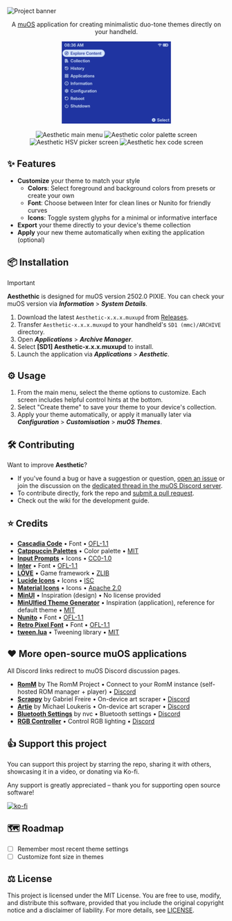 <picture>
  <source media="(prefers-color-scheme: dark)" srcset=".github/banner_dark.webp">
  <source media="(prefers-color-scheme: light)" srcset=".github/banner_light.webp">
  <img alt="Project banner" src=".github/banner_light.webp">
</picture>

<div align="center">
  <p>
    A <a href="https://muos.dev">muOS</a> application for creating minimalistic duo-tone themes directly on your handheld.
  </p>
  <p>
    <img src="/.github/preview_animated.webp" width="50%" height="50%" alt="Preview of Aesthetic">
  </p>
  <p>
    <img src="/.github/screenshot_menu_main.png" width="30%" alt="Aesthetic main menu">
    <img src="/.github/screenshot_menu_palette.png" width="30%" alt="Aesthetic color palette screen">
    <img src="/.github/screenshot_menu_picker.png" width="30%" alt="Aesthetic HSV picker screen">
    <img src="/.github/screenshot_menu_hex.png" width="30%" alt="Aesthetic hex code screen">
  </p>
</div>

## ✨ Features

- **Customize** your theme to match your style
  - **Colors**: Select foreground and background colors from presets or create your own
  - **Font**: Choose between Inter for clean lines or Nunito for friendly curves
  - **Icons**: Toggle system glyphs for a minimal or informative interface
- **Export** your theme directly to your device's theme collection
- **Apply** your new theme automatically when exiting the application (optional)

## 📦 Installation

> [!IMPORTANT]
> **Aesthethic** is designed for muOS version 2502.0 PIXIE. You can check your muOS version via **_Information_** > **_System Details_**.

1. Download the latest `Aesthetic-x.x.x.muxupd` from [Releases](https://github.com/joneavila/aesthetic/releases).
2. Transfer `Aesthetic-x.x.x.muxupd` to your handheld's `SD1 (mmc)/ARCHIVE` directory.
3. Open **_Applications_** > **_Archive Manager_**.
4. Select **[SD1] Aesthetic-x.x.x.muxupd** to install.
5. Launch the application via **_Applications_** > **_Aesthetic_**.

## ⚙️ Usage

1. From the main menu, select the theme options to customize. Each screen includes helpful control hints at the bottom.
2. Select "Create theme" to save your theme to your device's collection.
3. Apply your theme automatically, or apply it manually later via **_Configuration_** > **_Customisation_** > **_muOS Themes_**.

## 🛠️ Contributing

Want to improve **Aesthetic**?

- If you've found a bug or have a suggestion or question, [open an issue](https://github.com/joneavila/aesthetic/issues/new) or join the discussion on the [dedicated thread in the muOS Discord server](https://discord.com/channels/1152022492001603615/1346862844402208791).
- To contribute directly, fork the repo and [submit a pull request](https://github.com/joneavila/aesthetic/compare).
- Check out the wiki for the development guide.

## ⭐ Credits

- [**Cascadia Code**](https://github.com/microsoft/cascadia-code/) • Font • [OFL-1.1](src/assets/fonts/cascadia_code/LICENSE)
- [**Catppuccin Palettes**](https://github.com/catppuccin/palette) • Color palette • [MIT](https://github.com/catppuccin/palette/blob/main/LICENSE)
- [**Input Prompts**](https://kenney.nl/assets/input-prompts) • Icons • [CC0-1.0](https://creativecommons.org/publicdomain/zero/1.0/)  
- [**Inter**](https://github.com/rsms/inter) • Font • [OFL-1.1](src/assets/fonts/inter/OFL.txt)
- [**LÖVE**](https://github.com/love2d/love) • Game framework • [ZLIB](bin/LICENSE.txt)
- [**Lucide Icons**](https://github.com/lucide-icons/lucide) • Icons • [ISC](https://github.com/lucide-icons/lucide/blob/main/LICENSE)
- [**Material Icons**](https://github.com/google/material-design-icons) • Icons • [Apache 2.0](https://github.com/google/material-design-icons/blob/master/LICENSE)
- [**MinUI**](https://github.com/shauninman/MinUI) • Inspiration (design) • No license provided
- [**MinUIfied Theme Generator**](https://github.com/hmcneill46/muOS-MinUIfied-Theme-Generator) • Inspiration (application), reference for default theme • [MIT](https://github.com/hmcneill46/muOS-MinUIfied-Theme-Generator/blob/master/LICENSE)
- [**Nunito**](https://github.com/googlefonts/nunito) • Font • [OFL-1.1](src/assets/fonts/nunito/OFL.txt)
- [**Retro Pixel Font**](https://github.com/TakWolf/retro-pixel-font) • Font • [OFL-1.1](src/assets/fonts/retro_pixel/LICENSE)
- [**tween.lua**](https://github.com/kikito/tween.lua) • Tweening library • [MIT](https://github.com/kikito/tween.lua/blob/master/LICENSE.txt)

## ❤️ More open-source muOS applications

All Discord links redirect to muOS Discord discussion pages.

- [**RomM**](https://github.com/rommapp/muos-app) by The RomM Project • Connect to your RomM instance (self-hosted ROM manager + player) • [Discord](https://discord.com/channels/1152022492001603615/1337110104591564911)
- [**Scrappy**](https://github.com/gabrielfvale/scrappy) by Gabriel Freire • On-device art scraper • [Discord](https://discord.com/channels/1152022492001603615/1301609580459200533)
- [**Artie**](https://github.com/milouk/artie) by Michael Loukeris • On-device art scraper • [Discord](https://discord.com/channels/1152022492001603615/1290041622519742474)
- [**Bluetooth Settings**](https://github.com/nvcuong1312/bltMuos) by nvc • Bluetooth settings • [Discord](https://discord.com/channels/1152022492001603615/1326441936403435634)
- [**RGB Controller**](https://github.com/JanTrueno) • Control RGB lighting • [Discord](https://discord.com/channels/1152022492001603615/1272215949474267187)

## 👍 Support this project

You can support this project by starring the repo, sharing it with others, showcasing it in a video, or donating via Ko-fi.

Any support is greatly appreciated – thank you for supporting open source software!

[![ko-fi](https://ko-fi.com/img/githubbutton_sm.svg)](https://ko-fi.com/F1F51COHHT)

## 🗺️ Roadmap

- [ ] Remember most recent theme settings
- [ ] Customize font size in themes

## ⚖️ License

This project is licensed under the MIT License. You are free to use, modify, and distribute this software, provided that you include the original copyright notice and a disclaimer of liability. For more details, see [LICENSE](LICENSE).
